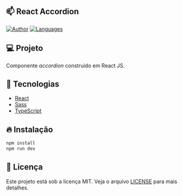 ## 📫 React Accordion

[![Author](https://img.shields.io/badge/author-ClodoaldoDantas-1c2022)](https://github.com/ClodoaldoDantas)
[![Languages](https://img.shields.io/github/languages/count/ClodoaldoDantas/react-accordion?color=1c2022)](#)

## 💻 Projeto

Componente _accordion_ construido em React JS.

## 🚀 Tecnologias

- [React](https://pt-br.reactjs.org/)
- [Sass](https://sass-lang.com/)
- [TypeScript](https://www.typescriptlang.org/)

## 🔥 Instalação

```bash
npm install
npm run dev
```

## 📝 Licença

Este projeto está sob a licença MIT. Veja o arquivo [LICENSE](LICENSE) para mais detalhes.
